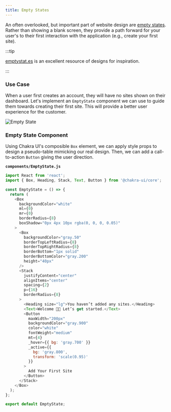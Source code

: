 ```yaml
---
title: Empty States
---
```


An often overlooked, but important part of website design are [empty states](https://material.io/design/communication/empty-states.html#content).
Rather than showing a blank screen, they provide a path forward for your user's to their first interaction with the application (e.g., create your first site).

:::tip

[emptystat.es](https://emptystat.es/) is an excellent resource of designs for inspiration.

:::

### Use Case

When a user first creates an account, they will have no sites shown on their dashboard. Let's implement an `EmptyState` component we can use to guide them towards creating their first site. This will provide a better user experience for the customer.

![Empty State](/img/empty-state.png)

### Empty State Component

Using Chakra UI's composible `Box` element, we can apply style props to design a pseudo-table mimicking our real design. Then, we can add a call-to-action `Button` giving the user direction.

**`components/EmptyState.js`**

```js
import React from 'react';
import { Box, Heading, Stack, Text, Button } from '@chakra-ui/core';

const EmptyState = () => {
  return (
    <Box
      backgroundColor="white"
      ml={0}
      mr={0}
      borderRadius={8}
      boxShadow="0px 4px 10px rgba(0, 0, 0, 0.05)"
    >
      <Box
        backgroundColor="gray.50"
        borderTopLeftRadius={8}
        borderTopRightRadius={8}
        borderBottom="1px solid"
        borderBottomColor="gray.200"
        height="40px"
      />
      <Stack
        justifyContent="center"
        alignItems="center"
        spacing={2}
        p={16}
        borderRadius={8}
      >
        <Heading size="lg">You haven’t added any sites.</Heading>
        <Text>Welcome 👋🏼 Let’s get started.</Text>
        <Button
          maxWidth="200px"
          backgroundColor="gray.900"
          color="white"
          fontWeight="medium"
          mt={4}
          _hover={{ bg: 'gray.700' }}
          _active={{
            bg: 'gray.800',
            transform: 'scale(0.95)'
          }}
        >
          Add Your First Site
        </Button>
      </Stack>
    </Box>
  );
};

export default EmptyState;
```
